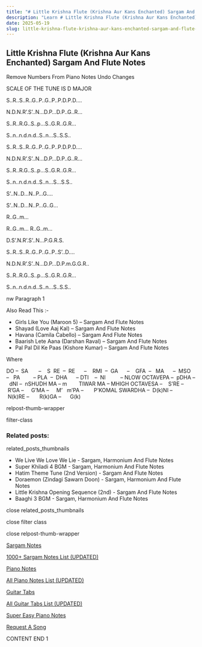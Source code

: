 ```yaml
---
title: "# Little Krishna Flute (Krishna Aur Kans Enchanted) Sargam And Flute Notes"
description: "Learn # Little Krishna Flute (Krishna Aur Kans Enchanted) Sargam And Flute Notes notes, sargam, harmonium notations and flute notes. Easy step-by-step tutorial for beginners."
date: 2025-05-19
slug: little-krishna-flute-krishna-aur-kans-enchanted-sargam-and-flute-notes
---
```


## Little Krishna Flute (Krishna Aur Kans Enchanted) Sargam And Flute Notes

Remove Numbers From Piano Notes
Undo Changes

SCALE OF THE TUNE IS D MAJOR

S..R..S..R..G..P..G..P..P.D.P.D….

N.D.N.R’.S’..N…D.P…D.P..G..R…

S..R..R.G..S..p…S..G.R..G.R…

S..n..n.d.n.d..S..n…S..S.S..

S..R..S..R..G..P..G..P..P.D.P.D….

N.D.N.R’.S’..N…D.P…D.P..G..R…

S..R..R.G..S..p…S..G.R..G.R…

S..n..n.d.n.d..S..n…S…S.S..

S’..N..D…N..P…G….

S’..N..D…N..P…G..G…

R..G..m…

R..G..m… R..G..m…

D.S’.N.R’.S’..N…P.G.R.S.

S..R..S..R..G..P..G..P..S’..D….

N.D.N.R’.S’..N…D.P…D.P.m.G.G.R..

S..R..R.G..S..p…S..G.R..G.R…

S..n..n.d.n.d..S..n…S..S.S..

nw Paragraph 1



Also Read This :-



* Girls Like You (Maroon 5) – Sargam And Flute Notes
* Shayad (Love Aaj Kal) – Sargam And Flute Notes
* Havana (Camila Cabello) – Sargam And Flute Notes
* Baarish Lete Aana (Darshan Raval) – Sargam And Flute Notes
* Pal Pal Dil Ke Paas (Kishore Kumar) – Sargam And Flute Notes



Where



DO –  SA       –    S  RE  –  RE      –    RMI  –  GA      –    GFA  –   MA      –  MSO  –   PA         – PLA  –  DHA      – DTI    –  NI          – NLOW OCTAVEPA –  pDHA –  dNI –  nSHUDH MA – m        TIWAR MA – MHIGH OCTAVESA –    S’RE –     R’GA –     G’MA –     M’   m’PA –       P’KOMAL SWARDHA –  D(k)NI –       N(k)RE –       R(k)GA –      G(k)



relpost-thumb-wrapper

filter-class

### Related posts:

related_posts_thumbnails

* We Live We Love We Lie - Sargam, Harmonium And Flute Notes
* Super Khiladi 4 BGM - Sargam, Harmonium And Flute Notes
* Hatim Theme Tune (2nd Version) - Sargam And Flute Notes
* Doraemon  (Zindagi Sawarn Doon) - Sargam, Harmonium And Flute Notes
* Little Krishna Opening Sequence (2nd) - Sargam And Flute Notes
* Baaghi 3 BGM - Sargam, Harmonium And Flute Notes

close related_posts_thumbnails

close filter class

close relpost-thumb-wrapper

[Sargam Notes](/sargam-notes.html)

[1000+ Sargam Notes List (UPDATED)](/all-songs-list-sargam-notes.html)

[Piano Notes](/piano-notes.html)

[All Piano Notes List (UPDATED)](/all-songs-list-piano-notes.html)

[Guitar Tabs](/guitar-tabs.html)

[All Guitar Tabs List (UPDATED)](/all-songs-list-guitar-tabs.html)

[Super Easy Piano Notes](https://studywall.in/)

[Request A Song](/request-a-song.html)

CONTENT END 1


